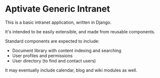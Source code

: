 # Aptivate Generic Intranet

This is a basic intranet application, written in Django.

It's intended to be easily extensible, and made from reusable
components.

Standard components are expected to include:

* Document library with content indexing and searching
* User profiles and permissions
* User directory (to find and contact users)

It may eventually include calendar, blog and wiki modules as well.

